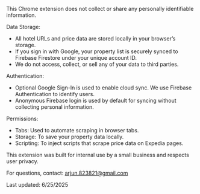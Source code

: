 This Chrome extension does not collect or share any personally identifiable information.

Data Storage:
- All hotel URLs and price data are stored locally in your browser’s storage.
- If you sign in with Google, your property list is securely synced to Firebase Firestore under your unique account ID.
- We do not access, collect, or sell any of your data to third parties.

Authentication:
- Optional Google Sign-In is used to enable cloud sync. We use Firebase Authentication to identify users.
- Anonymous Firebase login is used by default for syncing without collecting personal information.

Permissions:
- Tabs: Used to automate scraping in browser tabs.
- Storage: To save your property data locally.
- Scripting: To inject scripts that scrape price data on Expedia pages.

This extension was built for internal use by a small business and respects user privacy.

For questions, contact: arjun.823821@gmail.com

Last updated: 6/25/2025
